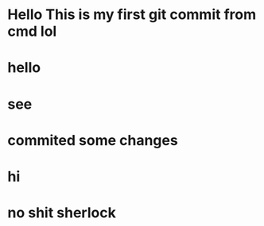 # Hello This is my first git commit from cmd lol
# hello
# see


# commited some changes


# hi

# no shit sherlock

